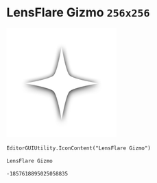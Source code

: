 # LensFlare Gizmo `256x256`
<img src="/img/LensFlare%20Gizmo.png" width=256 height=256>

``` CSharp
EditorGUIUtility.IconContent("LensFlare Gizmo")
```
```
LensFlare Gizmo
```
```
-1857618895025058835
```
